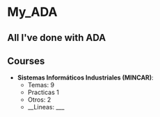 # My_ADA
All I've done with ADA
---
## Courses

- __Sistemas Informáticos Industriales (MINCAR)__:
    - Temas: 9
    - Practicas 1
    - Otros: 2
    - __Lineas: ___
